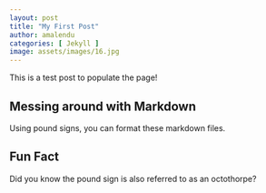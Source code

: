 ```yaml
---
layout: post
title: "My First Post"
author: amalendu
categories: [ Jekyll ]
image: assets/images/16.jpg
---
```


This is a test post to populate the page!

## Messing around with Markdown
Using pound signs, you can format these markdown files.

## Fun Fact
Did you know the pound sign is also referred to as an octothorpe?
